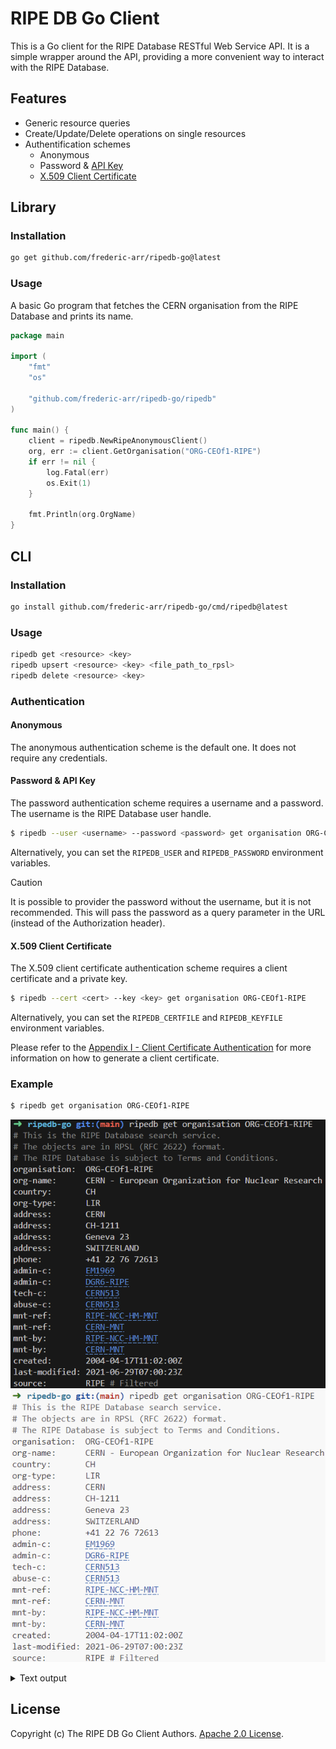 # RIPE DB Go Client

This is a Go client for the RIPE Database RESTful Web Service API. It is a simple wrapper around the API, providing a more convenient way to interact with the RIPE Database.

## Features

- Generic resource queries
- Create/Update/Delete operations on single resources
- Authentification schemes
  - Anonymous
  - Password & [API Key](https://docs.db.ripe.net/23.Appendices/11-Appendix-K--API-Keys.html)
  - [X.509 Client Certificate](https://docs.db.ripe.net/Appendices/Appendix-I--Client-Certificate-Authentication/)

## Library

### Installation

```bash
go get github.com/frederic-arr/ripedb-go@latest
```

### Usage

A basic Go program that fetches the CERN organisation from the RIPE Database and prints its name.

```go
package main

import (
	"fmt"
	"os"

	"github.com/frederic-arr/ripedb-go/ripedb"
)

func main() {
    client = ripedb.NewRipeAnonymousClient()
    org, err := client.GetOrganisation("ORG-CEOf1-RIPE")
    if err != nil {
        log.Fatal(err)
        os.Exit(1)
    }

    fmt.Println(org.OrgName)
}
```


## CLI

### Installation

```bash
go install github.com/frederic-arr/ripedb-go/cmd/ripedb@latest
```

### Usage

```bash
ripedb get <resource> <key>
ripedb upsert <resource> <key> <file_path_to_rpsl>
ripedb delete <resource> <key>
```

### Authentication

#### Anonymous

The anonymous authentication scheme is the default one. It does not require any credentials.

#### Password & API Key

The password authentication scheme requires a username and a password. The username is the RIPE Database user handle.

```bash
$ ripedb --user <username> --password <password> get organisation ORG-CEOf1-RIPE
```

Alternatively, you can set the `RIPEDB_USER` and `RIPEDB_PASSWORD` environment variables.

> [!CAUTION]
> It is possible to provider the password without the username, but it is not recommended.
> This will pass the password as a query parameter in the URL (instead of the Authorization header).

#### X.509 Client Certificate

The X.509 client certificate authentication scheme requires a client certificate and a private key.

```bash
$ ripedb --cert <cert> --key <key> get organisation ORG-CEOf1-RIPE
```

Alternatively, you can set the `RIPEDB_CERTFILE` and `RIPEDB_KEYFILE` environment variables.

Please refer to the [Appendix I - Client Certificate Authentication](https://docs.db.ripe.net/Appendices/Appendix-I--Client-Certificate-Authentication/) for more information on how to generate a client certificate.

### Example

```bash
$ ripedb get organisation ORG-CEOf1-RIPE
```

![Terminal screenshot of the output (dark theme)](./.github/assets/cern-dark.png#gh-dark-mode-only)
![Terminal screenshot of the output (light theme)](./.github/assets/cern-light.png#gh-light-mode-only)

<details>

<summary>Text output</summary>

```
# This is the RIPE Database search service.
# The objects are in RPSL (RFC 2622) format.
# The RIPE Database is subject to Terms and Conditions.
organisation:  ORG-CEOf1-RIPE
org-name:      CERN - European Organization for Nuclear Research
country:       CH
org-type:      LIR
address:       CERN
address:       CH-1211
address:       Geneva 23
address:       SWITZERLAND
phone:         +41 22 76 72613
admin-c:       EM1969
admin-c:       DGR6-RIPE
tech-c:        CERN513
abuse-c:       CERN513
mnt-ref:       RIPE-NCC-HM-MNT
mnt-ref:       CERN-MNT
mnt-by:        RIPE-NCC-HM-MNT
mnt-by:        CERN-MNT
created:       2004-04-17T11:02:00Z
last-modified: 2021-06-29T07:00:23Z
source:        RIPE # Filtered
```

</details>

## License

Copyright (c) The RIPE DB Go Client Authors. [Apache 2.0 License](./LICENSE).
